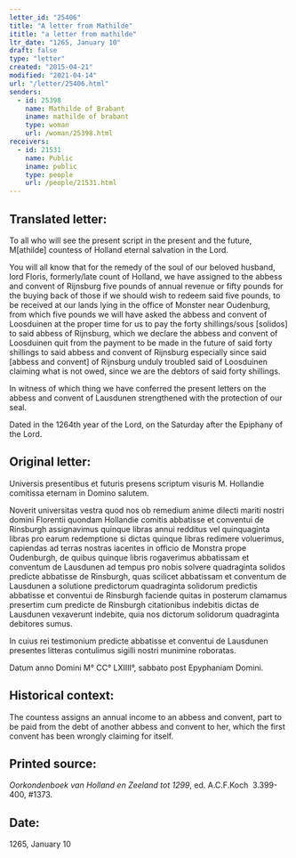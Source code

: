 ```yaml
---
letter_id: "25406"
title: "A letter from Mathilde"
ititle: "a letter from mathilde"
ltr_date: "1265, January 10"
draft: false
type: "letter"
created: "2015-04-21"
modified: "2021-04-14"
url: "/letter/25406.html"
senders:
  - id: 25398
    name: Mathilde of Brabant
    iname: mathilde of brabant
    type: woman
    url: /woman/25398.html
receivers:
  - id: 21531
    name: Public
    iname: public
    type: people
    url: /people/21531.html
---
```

<h2> Translated letter:</h2><p>To all who will see the present script in the present and the future, M[athilde] countess of Holland eternal salvation in the Lord.</p><p>You will all know that for the remedy of the soul of our beloved husband, lord Floris, formerly/late count of Holland, we have assigned to the abbess and convent of Rijnsburg five pounds of annual revenue or fifty pounds for the buying back of those if we should wish to redeem said five pounds, to be received at our lands lying in the office of Monster near Oudenburg, from which five pounds we will have asked the abbess and convent of Loosduinen at the proper time for us to pay the forty shillings/sous [solidos] to said abbess of Rijnsburg, which we declare the abbess and convent of Loosduinen quit from the payment to be made in the future of said forty shillings to said abbess and convent of Rijnsburg especially since said [abbess and convent] of Rijnsburg unduly troubled said of Loosduinen claiming what is not owed, since we are the debtors of said forty shillings.</p><p>In witness of which thing we have conferred the present letters on the abbess and convent of Lausdunen strengthened with the protection of our seal.</p><p>Dated in the 1264th year of the Lord, on the Saturday after the Epiphany of the Lord.</p><h2 class="mt-4"> Original letter:</h2><p class="Bodytext41">Universis presentibus et futuris presens scriptum visuris M. Hollandie comitissa eternam in Domino salutem.</p><p>Noverit universitas vestra quod nos ob remedium anime dilecti mariti nostri domini Florentii quondam Hollandie comitis abbatisse et conventui de Rinsburgh assignavimus quinque libras annui redditus vel quinquaginta libras pro earum redemptione si dictas quinque libras redimere voluerimus, capiendas ad terras nostras iacentes in officio de Monstra prope Oudenburgh, de quibus quinque libris rogaverimus abbatissam et conventum de Lausdunen ad tempus pro nobis solvere quadraginta solidos predicte abbatisse de Rinsburgh, quas scilicet abbatissam et conventum de Lausdunen a solutione predictorum quadraginta solidorum predictis abbatisse et conventui de Rinsburgh faciende quitas in posterum clamamus presertim cum predicte de Rinsburgh citationibus indebitis dictas de Lausdunen vexaverunt indebite, quia nos dictorum solidorum quadra­ginta debitores sumus.</p><p>In cuius rei testimonium predicte abbatisse et conventui de Lausdunen presentes litteras contulimus sigilli nostri munimine roboratas.</p><p>Datum anno Domini M° CC° LXIIII°, sabbato post Epyphaniam Domini.&nbsp;</p><h2 class="mt-4"> Historical context:</h2><p>The countess assigns an annual income to an abbess and convent, part to be paid from the debt of another abbess and convent to her, which the first convent has been wrongly claiming for itself.</p><h2 class="mt-4"> Printed source:</h2><p><em>Oorkondenboek van Holland en Zeeland tot 1299</em>, ed. A.C.F.Koch&nbsp; 3.399-400, #1373.</p><h2 class="mt-4"> Date:</h2>1265, January 10